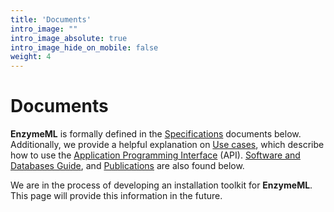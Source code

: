 ```yaml
---
title: 'Documents'
intro_image: ""
intro_image_absolute: true
intro_image_hide_on_mobile: false
weight: 4
---
```


# Documents

**EnzymeML** is formally defined in the [Specifications](/documents/specifications) documents below. Additionally, we
provide a helpful explanation on [Use cases](/documents/cases), which describe how to use the [Application Programming 
Interface](/documents/api) (API). [Software and Databases Guide](/documents/guide), and [Publications](/documents/publications) are
also found below. 

We are in the process of developing an installation toolkit for **EnzymeML**. This page will provide this information 
in the future.
